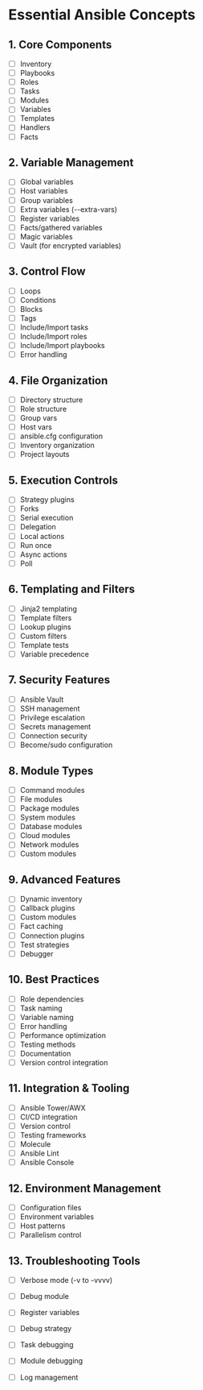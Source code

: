# Essential Ansible Concepts

## 1. Core Components
- [ ] Inventory
- [ ] Playbooks
- [ ] Roles
- [ ] Tasks
- [ ] Modules
- [ ] Variables
- [ ] Templates
- [ ] Handlers
- [ ] Facts

## 2. Variable Management
- [ ] Global variables
- [ ] Host variables
- [ ] Group variables
- [ ] Extra variables (--extra-vars)
- [ ] Register variables
- [ ] Facts/gathered variables
- [ ] Magic variables
- [ ] Vault (for encrypted variables)

## 3. Control Flow
- [ ] Loops
- [ ] Conditions
- [ ] Blocks
- [ ] Tags
- [ ] Include/Import tasks
- [ ] Include/Import roles
- [ ] Include/Import playbooks
- [ ] Error handling

## 4. File Organization
- [ ] Directory structure
- [ ] Role structure
- [ ] Group vars
- [ ] Host vars
- [ ] ansible.cfg configuration
- [ ] Inventory organization
- [ ] Project layouts

## 5. Execution Controls
- [ ] Strategy plugins
- [ ] Forks
- [ ] Serial execution
- [ ] Delegation
- [ ] Local actions
- [ ] Run once
- [ ] Async actions
- [ ] Poll

## 6. Templating and Filters
- [ ] Jinja2 templating
- [ ] Template filters
- [ ] Lookup plugins
- [ ] Custom filters
- [ ] Template tests
- [ ] Variable precedence

## 7. Security Features
- [ ] Ansible Vault
- [ ] SSH management
- [ ] Privilege escalation
- [ ] Secrets management
- [ ] Connection security
- [ ] Become/sudo configuration

## 8. Module Types
- [ ] Command modules
- [ ] File modules
- [ ] Package modules
- [ ] System modules
- [ ] Database modules
- [ ] Cloud modules
- [ ] Network modules
- [ ] Custom modules

## 9. Advanced Features
- [ ] Dynamic inventory
- [ ] Callback plugins
- [ ] Custom modules
- [ ] Fact caching
- [ ] Connection plugins
- [ ] Test strategies
- [ ] Debugger

## 10. Best Practices
- [ ] Role dependencies
- [ ] Task naming
- [ ] Variable naming
- [ ] Error handling
- [ ] Performance optimization
- [ ] Testing methods
- [ ] Documentation
- [ ] Version control integration

## 11. Integration & Tooling
- [ ] Ansible Tower/AWX
- [ ] CI/CD integration
- [ ] Version control
- [ ] Testing frameworks
- [ ] Molecule
- [ ] Ansible Lint
- [ ] Ansible Console

## 12. Environment Management
- [ ] Configuration files
- [ ] Environment variables
- [ ] Host patterns
- [ ] Parallelism control

## 13. Troubleshooting Tools
- [ ] Verbose mode (-v to -vvvv)
- [ ] Debug module
- [ ] Register variables
- [ ] Debug strategy
- [ ] Task debugging
- [ ] Module debugging
- [ ] Log management



